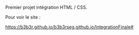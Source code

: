 Premier projet intégration HTML / CSS.

Pour voir le site :

https://b3b3r.github.io/b3b3rseg.github.io/IntegrationFinale#
